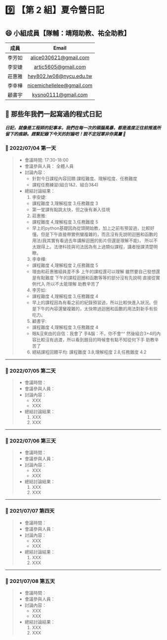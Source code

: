 # :nine: 【第 2 組】夏令營日記

## :smile: 小組成員【隊輔：靖翔助教、祐全助教】
|  成員  |          Email           |
| :----: | :----------------------: |
| 李芳如 | alice030621@gmail.com |
| 李安婕 | artic5605@gmail.com |
| 莊惠雅 | hey802.lw08@nycu.edu.tw |
| 李幸樺 | nicemichellelee@gmail.com |
| 顧書宇 | kysno0111@gmail.com |

## :memo: 那些年我們一起寫過的程式日記
##### 日記，就像是工程師的記事本，我們在每一次的頭腦風暴，都是進度正往前推進所留下的痕跡。趕緊記錄下今天的討論吧！說不定冠軍非你莫屬 🎊
### :round_pushpin: 2022/07/04 第一天
> * 會議時間: 17:30-18:00
> * 會議參與人員： 全體人員
> * 討論內容：  
>    * 針對今日課程內容回饋:課程難度、理解程度、任務難度
>    * 課程任務練習(組合1&2、組合3&4)
> * 總結討論結果：  
>    1. 李安婕:
>      * 課程難度 3,理解程度 3,任務難度 3  
>      * 第一堂課有點跳太快，但之後有漸入佳境
>    2. 莊惠雅:
>      * 課程難度 4,理解程度 3,任務難度 5
>      * 早上的python基礎因為從頭開始教，加上之前有預習過，比較好懂。但是下午直接帶實例蠻複雜的，而且沒有先說明迴圈和函數的用法(我其實有看過去年講解迴圈的影片但還是理解不能)，
>      所以不太跟得上。法律科技與司法因為有上過類似課程，講者授課清楚明瞭。
>    3. 李幸樺:
>      * 課程難度 4,理解程度 2,任務難度 5
>      * 理由和莊惠雅組員差不多 上午的課程還可以理解 雖然要自己發想還是有點難度 下午的課程迴圈和函數等等的部分沒有先說明 直接從實例代入 所以不太能理解 助教辛苦了
>    4. 李芳如:
>      * 課程難度 4,理解程度 3,任務難度 4
>      * 早上的課程因為有看之前的紀錄預習過，所以比較快進入狀況。但是下午的內容還蠻複雜的，太快帶過迴圈和函數的用法對新手有些吃力。
>    5. 顧書宇:
>      * 課程難度 4,理解程度 3,任務難度 4
>      * 眼&沒來由的自信：我會了 手&腦：不，你不會^^  然後組合3+4的內容比較沒有過渡，所以看到題目的時候會有點不知從何下手 助教辛苦了
>    6. 總結課程回饋平均:
>    課程難度 3.8,理解程度 2.8,任務難度 4.2
---
### :round_pushpin: 2022/07/05 第二天
> * 會議時間：
> * 會議參與人員：
> * 討論內容：  
>    * XXX
>    * XXX
> * 總結討論結果：  
>    1. XXX
>    2. XXX
---
### :round_pushpin: 2022/07/06 第三天
> * 會議時間：
> * 會議參與人員：
> * 討論內容：  
>    * XXX
>    * XXX
> * 總結討論結果：  
>    1. XXX
>    2. XXX
---
### :round_pushpin: 2021/07/07 第四天
> * 會議時間：
> * 會議參與人員：
> * 討論內容：  
>    * XXX
>    * XXX
> * 總結討論結果：  
>    1. XXX
>    2. XXX
---
### :round_pushpin: 2021/07/08 第五天
> * 會議時間：
> * 會議參與人員：
> * 討論內容：  
>    * XXX
>    * XXX
> * 總結討論結果：  
>    1. XXX
>    2. XXX
